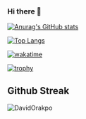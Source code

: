 ### Hi there 👋

<!--
**DavidOrakpo/DavidOrakpo** is a ✨ _special_ ✨ repository because its `README.md` (this file) appears on your GitHub profile.

Here are some ideas to get you started:

- 🔭 I’m currently working on ...
- 🌱 I’m currently learning ...
- 👯 I’m looking to collaborate on ...
- 🤔 I’m looking for help with ...
- 💬 Ask me about ...
- 📫 How to reach me: ...
- 😄 Pronouns: ...
- ⚡ Fun fact: ...
-->

[![Anurag's GitHub stats](https://github-readme-stats.vercel.app/api?username=DavidOrakpo&show_icons=true&theme=radical)](https://github.com/anuraghazra/github-readme-stats)

[![Top Langs](https://github-readme-stats.vercel.app/api/top-langs/?username=DavidOrakpo&hide_progress=true)](https://github.com/anuraghazra/github-readme-stats)

[![wakatime](https://wakatime.com/badge/user/3aa6f719-b56c-479d-911b-8185c91977fa.svg)](https://wakatime.com/@3aa6f719-b56c-479d-911b-8185c91977fa)

[![trophy](https://github-profile-trophy.vercel.app/?username=DavidOrakpo&theme=onedark)](https://github.com/ryo-ma/github-profile-trophy)

## Github Streak
<p><img align="center" src="https://github-readme-streak-stats.herokuapp.com/?user=DavidOrakpo&theme=tokyonight" alt="DavidOrakpo" /></p>
